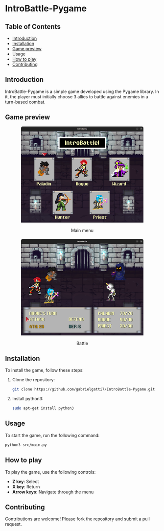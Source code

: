 # IntroBattle-Pygame

## Table of Contents
- [Introduction](#introduction)
- [Installation](#installation)
- [Game preview](#game-preview)
- [Usage](#usage)
- [How to play](#how-to-play)
- [Contributing](#contributing)

## Introduction
IntroBattle-Pygame is a simple game developed using the Pygame library. In it, the player must initially choose 3 allies to battle against enemies in a turn-based combat.

## Game preview
<div style="text-align: center;">
  <img src="media/imagens/print-menu.png" alt="Menu inicial" width="400"/>
  <p>Main menu</p>
</div>

<div style="text-align: center; margin-top: 20px;">
  <img src="media/imagens/print-battle.png" alt="Batalha" width="400"/>
  <p>Battle</p>
</div>

## Installation

To install the game, follow these steps:

1. Clone the repository:
    ```bash
    git clone https://github.com/gabrielgatti7/IntroBattle-Pygame.git
    ```

2. Install python3:
    ```bash
    sudo apt-get install python3
    ```

## Usage

To start the game, run the following command:
```bash
python3 src/main.py
```

## How to play

To play the game, use the following controls:
- **Z key**: Select
- **X key**: Return
- **Arrow keys**: Navigate through the menu

## Contributing
Contributions are welcome! Please fork the repository and submit a pull request.